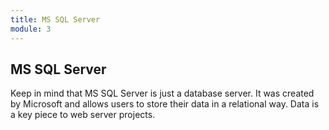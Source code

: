 ```yaml
---
title: MS SQL Server
module: 3
---
```


## MS SQL Server

Keep in mind that MS SQL Server is just a database server.  It was created by Microsoft and allows users to store their data in a relational way.  Data is a key piece to web server projects.

